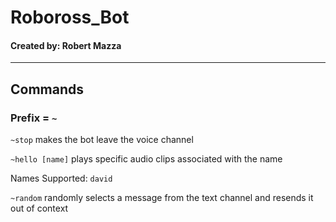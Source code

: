 # Roboross_Bot
#### Created by: Robert Mazza
---
## Commands
### Prefix = `~`
 `~stop` makes the bot leave the voice channel
 
 `~hello [name]` plays specific audio clips associated with the name
 
  Names Supported:
  `david`
 
 `~random` randomly selects a message from the text channel and resends it out of context
